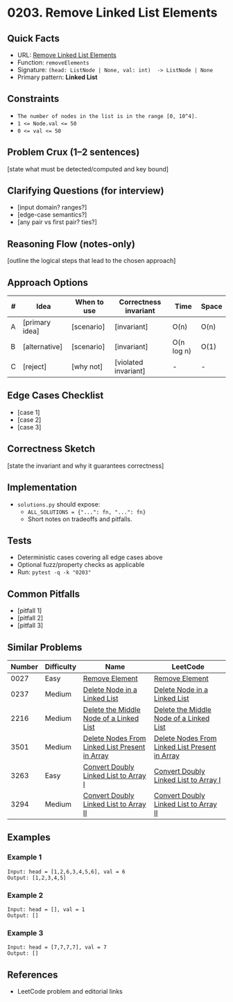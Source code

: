 # 0203. Remove Linked List Elements

## Quick Facts

- URL: [Remove Linked List Elements](https://leetcode.com/problems/remove-linked-list-elements/)
- Function: `removeElements`
- Signature: `(head: ListNode | None, val: int)  -> ListNode | None`
- Primary pattern: **Linked List**

## Constraints

- `The number of nodes in the list is in the range [0, 10^4].`
- `1 <= Node.val <= 50`
- `0 <= val <= 50`

## Problem Crux (1–2 sentences)

[state what must be detected/computed and key bound]

## Clarifying Questions (for interview)

- [input domain? ranges?]
- [edge-case semantics?]
- [any pair vs first pair? ties?]

## Reasoning Flow (notes-only)

[outline the logical steps that lead to the chosen approach]

## Approach Options

| # | Idea | When to use | Correctness invariant | Time | Space |
|---|------|-------------|-----------------------|------|-------|
| A | [primary idea] | [scenario] | [invariant] | O(n) | O(n) |
| B | [alternative] | [scenario] | [invariant] | O(n log n) | O(1) |
| C | [reject] | [why not] | [violated invariant] | - | - |

## Edge Cases Checklist

- [case 1]
- [case 2]
- [case 3]

## Correctness Sketch

[state the invariant and why it guarantees correctness]

## Implementation

- `solutions.py` should expose:
  - `ALL_SOLUTIONS = {"...": fn, "...": fn}`
  - Short notes on tradeoffs and pitfalls.

## Tests

- Deterministic cases covering all edge cases above
- Optional fuzz/property checks as applicable
- Run: `pytest -q -k "0203"`

## Common Pitfalls

- [pitfall 1]
- [pitfall 2]
- [pitfall 3]

## Similar Problems

| Number | Difficulty | Name | LeetCode |
|---|---|---|---|
| 0027 | Easy | [Remove Element](../0027-remove-element/readme.md) | [Remove Element](https://leetcode.com/problems/remove-element/) |
| 0237 | Medium | [Delete Node in a Linked List](../0237-delete-node-in-a-linked-list/readme.md) | [Delete Node in a Linked List](https://leetcode.com/problems/delete-node-in-a-linked-list/) |
| 2216 | Medium | [Delete the Middle Node of a Linked List](../2216-delete-the-middle-node-of-a-linked-list/readme.md) | [Delete the Middle Node of a Linked List](https://leetcode.com/problems/delete-the-middle-node-of-a-linked-list/) |
| 3501 | Medium | [Delete Nodes From Linked List Present in Array](../3501-delete-nodes-from-linked-list-present-in-array/readme.md) | [Delete Nodes From Linked List Present in Array](https://leetcode.com/problems/delete-nodes-from-linked-list-present-in-array/) |
| 3263 | Easy | [Convert Doubly Linked List to Array I](../3263-convert-doubly-linked-list-to-array-i/readme.md) | [Convert Doubly Linked List to Array I](https://leetcode.com/problems/convert-doubly-linked-list-to-array-i/) |
| 3294 | Medium | [Convert Doubly Linked List to Array II](../3294-convert-doubly-linked-list-to-array-ii/readme.md) | [Convert Doubly Linked List to Array II](https://leetcode.com/problems/convert-doubly-linked-list-to-array-ii/) |

## Examples

### Example 1

```text
Input: head = [1,2,6,3,4,5,6], val = 6
Output: [1,2,3,4,5]
```

### Example 2

```text
Input: head = [], val = 1
Output: []
```

### Example 3

```text
Input: head = [7,7,7,7], val = 7
Output: []
```

## References

- LeetCode problem and editorial links
